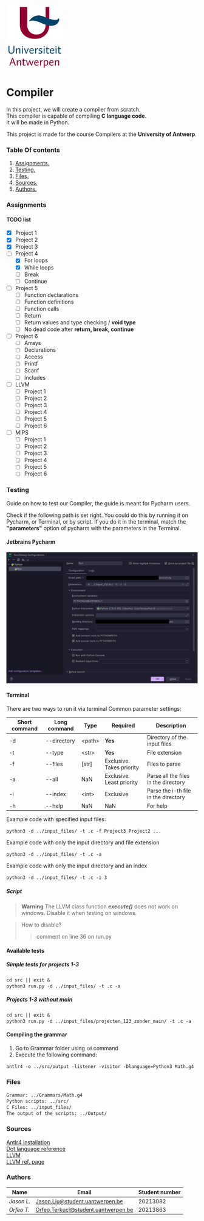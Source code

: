 <br>
<img src="Pictures/UA.png" alt="drawing" style="width:150px;"/>

# Compiler
In this project, we will create a compiler from scratch.  
This compiler is capable of compiling **C language code**.  
It will be made in Python.

This project is made for the course Compilers at the **University of Antwerp**.

### Table Of contents
1. [ Assignments. ](#Assignments)
2. [ Testing. ](#Testing)
3. [ Files. ](#Files)
4. [ Sources. ](#sources)
5. [ Authors. ](#authors)

<a name="Assignments"></a>
### Assignments

#### TODO list
- [x] Project 1
- [x] Project 2
- [x] Project 3
- [ ] Project 4
  - [X] For loops
  - [X] While loops
  - [ ] Break
  - [ ] Continue
- [ ] Project 5
  - [ ] Function declarations
  - [ ] Function definitions
  - [ ] Function calls
  - [ ] Return
  - [ ] Return values and type checking / **void type**
  - [ ] No dead code after **return, break, continue**
- [ ] Project 6
  - [ ] Arrays
  - [ ] Declarations
  - [ ] Access
  - [ ] Printf
  - [ ] Scanf
  - [ ] Includes
- [ ] LLVM
  - [ ] Project 1
  - [ ] Project 2
  - [ ] Project 3
  - [ ] Project 4
  - [ ] Project 5
  - [ ] Project 6
- [ ] MIPS
  - [ ] Project 1
  - [ ] Project 2
  - [ ] Project 3
  - [ ] Project 4
  - [ ] Project 5
  - [ ] Project 6

<a name="Testing"></a>
### Testing
Guide on how to test our Compiler, the guide is meant for Pycharm users.

Check if the following path is set right. You could do this by running it on Pycharm, or Terminal, or by script.
If you do it in the terminal, match the **"parameters"** option of pycharm with the parameters in the Terminal.
#### Jetbrains Pycharm
<img src="Pictures/config.png" alt="drawing" style="width:600px;"></img>

#### Terminal
There are two ways to run it via terminal
Common parameter settings:

| Short command | Long command | Type    | Required                  | Description                          |
|---------------|--------------|---------|---------------------------|--------------------------------------|
| -d            | --directory  | <path\> | **Yes**                   | Directory of the input files         |
| -t            | --type       | <str\>  | **Yes**                   | File extension                       |
| -f            | --files      | [str]   | Exclusive. Takes priority | Files to parse                       |
| -a            | --all        | NaN     | Exclusive. Least priority | Parse all the files in the directory |
| -i            | --index      | <int\>  | Exclusive                 | Parse the i-th file in the directory |
| -h            | --help       | NaN     | NaN                       | For help                             |

Example code with specified input files:

    python3 -d ../input_files/ -t .c -f Project3 Project2 ...
    
Example code with only the input directory and file extension
    
    python3 -d ../input_files/ -t .c -a

Example code with only the input directory and an index
    
    python3 -d ../input_files/ -t .c -i 3

 
##### Script
> **Warning** The LLVM class function _**execute()**_ does not work on windows. Disable it when testing on windows.

> How to disable?
> > comment on line 36 on run.py

#### Available tests
##### Simple tests for projects 1-3
```shell
cd src || exit &
python3 run.py -d ../input_files/ -t .c -a
```
##### Projects 1-3 without main
```shell
cd src || exit &
python3 run.py -d ../input_files/projecten_123_zonder_main/ -t .c -a
```

#### Compiling the grammar
1. Go to Grammar folder using ```cd``` command
2. Execute the following command:
```shell
antlr4 -o ../src/output -listener -visitor -Dlanguage=Python3 Math.g4  
```

<a name="Files"></a>
### Files
    Grammar: ../Grammars/Math.g4
    Python scripts: ../src/
    C Files: ../input_files/
    The output of the scripts: ../Output/

<a name="sources"></a>
### Sources
<a href="https://github.com/antlr/antlr4/blob/master/doc/getting-started.md"> Antlr4 installation </a>
<br>
<a href="https://graphviz.org/doc/info/lang.html"> Dot language reference </a>
<br>
<a href="https://llvm.org/"> LLVM </a>
<br>
<a href="https://llvm.org/docs/LangRef.html"> LLVM ref. page </a>  


<a name="authors"></a>
### Authors
| **Name**   | **Email**                           | **Student number** |
|------------|-------------------------------------|--------------------|
| _Jason L._ | Jason.Liu@student.uantwerpen.be     | 20213082           |
| _Orfeo T._ | Orfeo.Terkuçi@student.uantwerpen.be | 20213863           |
